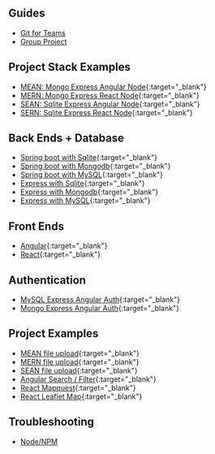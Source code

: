 ## Guides

- [Git for Teams](/github_teams)
- [Group Project](/group_project)

## Project Stack Examples

- [MEAN: Mongo Express Angular Node](https://github.com/AmmonK/mean-starter){:target="\_blank"}
- [MERN: Mongo Express React Node](https://github.com/AmmonK/mern-starter){:target="\_blank"}
- [SEAN: Sqlite Express Angular Node](https://github.com/AmmonK/sean-starter){:target="\_blank"}
- [SERN: Sqlite Express React Node](https://github.com/AmmonK/sern-starter){:target="\_blank"}

## Back Ends + Database

- [Spring boot with Sqlite](https://github.com/AmmonK/spring-sqlite){:target="\_blank"}
- [Spring boot with Mongodb](https://github.com/AmmonK/spring-mongodb){:target="\_blank"}
- [Spring boot with MySQL](https://github.com/AmmonK/spring-mysql){:target="\_blank"}
- [Express with Sqlite](https://github.com/AmmonK/express-sqlite){:target="\_blank"}
- [Express with Mongodb](https://github.com/AmmonK/express-mongo){:target="\_blank"}
- [Express with MySQL](https://github.com/AmmonK/express-mysql){:target="\_blank"}

## Front Ends

- [Angular](https://github.com/AmmonK/angular){:target="\_blank"}
- [React](https://github.com/AmmonK/react){:target="\_blank"}

## Authentication

- [MySQL Express Angular Auth](https://github.com/AmmonK/mysql-express-angular-auth){:target="\_blank"}
- [Mongo Express Angular Auth](https://github.com/AmmonK/mongo-express-angular-auth){:target="\_blank"}

## Project Examples

- [MEAN file upload](https://github.com/AmmonK/mean-fileupload){:target="\_blank"}
- [MERN file upload](https://github.com/AmmonK/mern-fileupload){:target="\_blank"}
- [SEAN file upload](https://github.com/AmmonK/sean-fileupload){:target="\_blank"}
- [Angular Search / Filter](https://github.com/AmmonK/angular-searchfilter){:target="\_blank"}
- [React Mapquest](https://github.com/AmmonK/react-mapquest){:target="\_blank"}
- [React Leaflet Map](https://github.com/AmmonK/react-leaflet-map){:target="\_blank"}

## Troubleshooting

- [Node/NPM](/node_npm)

